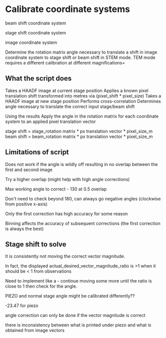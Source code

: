 # Calibrate coordinate systems

beam shift coordinate system

stage shift coordinate system

image coordinate system

Determine the rotation matrix angle necessary to translate a shift in image coordinate system to stage shift or beam shift in STEM mode. TEM mode requires a different calibration at different magnifications=

 ## What the script does

Takes a HAADF image at current stage position Applies a known pixel translation shift transformed into metres via (pixel_shift * pixel_size) Takes a HAADF image at new stage position Performs cross-correlation Determines angle necessary to translate the correct input stage/beam shift

Using the results
Apply the angle in the rotation matrix for each coordinate system to an applied pixel translation vector

stage shift = stage_rotation matrix * px translation vector * pixel_size_m beam shift = beam_rotation matrix * px translation vector * pixel_size_m

## Limitations of script
Does not work if the angle is wildly off resulting in no overlap between the first and second image

Try a higher overlap (might help with high angle corrections)

Max working angle to correct - 130 at 0.5 overlap

Don't need to check beyond 180, can always go negative angles (clockwise from positive x-axis)

Only the first correction has high accuracy for some reason

Binning affects the accuracy of subsequent corrections (the first correction is always the best)

## Stage shift to solve

It is consistently not moving the correct vector magnitude.

In fact, the displayed actual_desired_vector_magnitude_ratio is >1 when it should be < 1 from observations

Need to implement like a - continue moving some more until the ratio is close to 1 then check for the angle.

PIEZO and normal stage angle might be calibrated differently??

-23.47 for piezo

angle correction can only be done if the vector magnitude is correct

there is inconsistency between what is printed under piezo and what is obtained from image vectors
